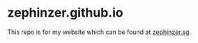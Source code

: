 zephinzer.github.io
===================

This repo is for my website which can be found at <a href="http://zephinzer.sg">zephinzer.sg</a>.
